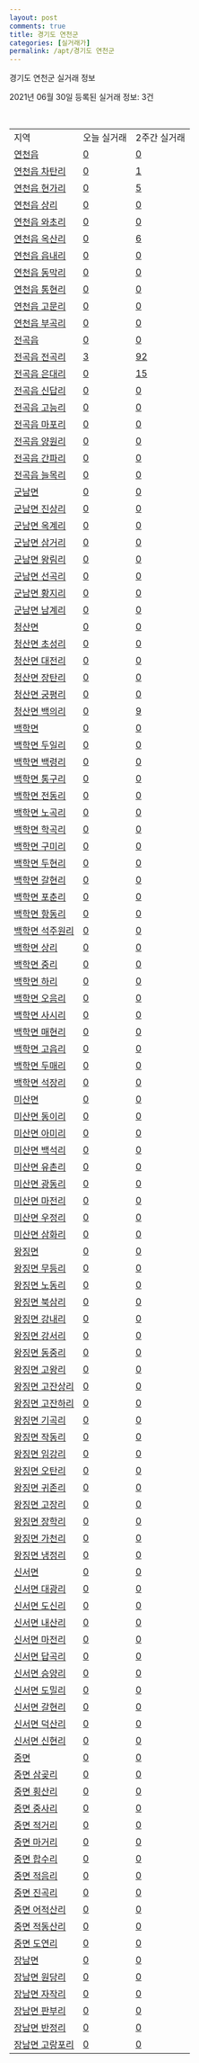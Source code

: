 ```yaml
---
layout: post
comments: true
title: 경기도 연천군
categories: [실거래가]
permalink: /apt/경기도 연천군
---
```


경기도 연천군 실거래 정보

2021년 06월 30일 등록된 실거래 정보: 3건

<script type="text/javascript">
  google.charts.load('current', {'packages':['corechart']});
  google.charts.setOnLoadCallback(drawChart);

  function drawChart() {
    var data = google.visualization.arrayToDataTable([['거래일', '매매', '전월세', '전매'], ['21-02', 16, 11, 0], ['21-03', 16, 13, 0], ['21-04', 19, 7, 0], ['21-05', 24, 6, 0], ['21-06', 13, 3, 0]]);

    var options = {
      title: '최근 유형별 거래량 추이',
      legend: { position: 'bottom' }
    };

    var chart = new google.visualization.LineChart(document.getElementById('columnchart_material'));
    chart.draw(data, (options));
  }
</script>

<div id="columnchart_material" style="width: 95%; margin-left: -35px"></div>
<br>
<table class="sortable">
  <tr>
    <td>지역</td>
    <td>오늘 실거래</td>
    <td>2주간 실거래</td>
  </tr>

  
  <tr class="item">
    <td><a href="경기도 연천군 연천읍">연천읍</a></td>
    <td><a href="경기도 연천군 연천읍">0</a></td>
    <td><a href="경기도 연천군 연천읍">0</a></td>
  </tr>
    

  <tr class="item">
    <td><a href="경기도 연천군 연천읍 차탄리">연천읍 차탄리</a></td>
    <td><a href="경기도 연천군 연천읍 차탄리">0</a></td>
    <td><a href="경기도 연천군 연천읍 차탄리">1</a></td>
  </tr>
    

  <tr class="item">
    <td><a href="경기도 연천군 연천읍 현가리">연천읍 현가리</a></td>
    <td><a href="경기도 연천군 연천읍 현가리">0</a></td>
    <td><a href="경기도 연천군 연천읍 현가리">5</a></td>
  </tr>
    

  <tr class="item">
    <td><a href="경기도 연천군 연천읍 상리">연천읍 상리</a></td>
    <td><a href="경기도 연천군 연천읍 상리">0</a></td>
    <td><a href="경기도 연천군 연천읍 상리">0</a></td>
  </tr>
    

  <tr class="item">
    <td><a href="경기도 연천군 연천읍 와초리">연천읍 와초리</a></td>
    <td><a href="경기도 연천군 연천읍 와초리">0</a></td>
    <td><a href="경기도 연천군 연천읍 와초리">0</a></td>
  </tr>
    

  <tr class="item">
    <td><a href="경기도 연천군 연천읍 옥산리">연천읍 옥산리</a></td>
    <td><a href="경기도 연천군 연천읍 옥산리">0</a></td>
    <td><a href="경기도 연천군 연천읍 옥산리">6</a></td>
  </tr>
    

  <tr class="item">
    <td><a href="경기도 연천군 연천읍 읍내리">연천읍 읍내리</a></td>
    <td><a href="경기도 연천군 연천읍 읍내리">0</a></td>
    <td><a href="경기도 연천군 연천읍 읍내리">0</a></td>
  </tr>
    

  <tr class="item">
    <td><a href="경기도 연천군 연천읍 동막리">연천읍 동막리</a></td>
    <td><a href="경기도 연천군 연천읍 동막리">0</a></td>
    <td><a href="경기도 연천군 연천읍 동막리">0</a></td>
  </tr>
    

  <tr class="item">
    <td><a href="경기도 연천군 연천읍 통현리">연천읍 통현리</a></td>
    <td><a href="경기도 연천군 연천읍 통현리">0</a></td>
    <td><a href="경기도 연천군 연천읍 통현리">0</a></td>
  </tr>
    

  <tr class="item">
    <td><a href="경기도 연천군 연천읍 고문리">연천읍 고문리</a></td>
    <td><a href="경기도 연천군 연천읍 고문리">0</a></td>
    <td><a href="경기도 연천군 연천읍 고문리">0</a></td>
  </tr>
    

  <tr class="item">
    <td><a href="경기도 연천군 연천읍 부곡리">연천읍 부곡리</a></td>
    <td><a href="경기도 연천군 연천읍 부곡리">0</a></td>
    <td><a href="경기도 연천군 연천읍 부곡리">0</a></td>
  </tr>
    

  <tr class="item">
    <td><a href="경기도 연천군 전곡읍">전곡읍</a></td>
    <td><a href="경기도 연천군 전곡읍">0</a></td>
    <td><a href="경기도 연천군 전곡읍">0</a></td>
  </tr>
    

  <tr class="item">
    <td><a href="경기도 연천군 전곡읍 전곡리">전곡읍 전곡리</a></td>
    <td><a href="경기도 연천군 전곡읍 전곡리">3</a></td>
    <td><a href="경기도 연천군 전곡읍 전곡리">92</a></td>
  </tr>
    

  <tr class="item">
    <td><a href="경기도 연천군 전곡읍 은대리">전곡읍 은대리</a></td>
    <td><a href="경기도 연천군 전곡읍 은대리">0</a></td>
    <td><a href="경기도 연천군 전곡읍 은대리">15</a></td>
  </tr>
    

  <tr class="item">
    <td><a href="경기도 연천군 전곡읍 신답리">전곡읍 신답리</a></td>
    <td><a href="경기도 연천군 전곡읍 신답리">0</a></td>
    <td><a href="경기도 연천군 전곡읍 신답리">0</a></td>
  </tr>
    

  <tr class="item">
    <td><a href="경기도 연천군 전곡읍 고능리">전곡읍 고능리</a></td>
    <td><a href="경기도 연천군 전곡읍 고능리">0</a></td>
    <td><a href="경기도 연천군 전곡읍 고능리">0</a></td>
  </tr>
    

  <tr class="item">
    <td><a href="경기도 연천군 전곡읍 마포리">전곡읍 마포리</a></td>
    <td><a href="경기도 연천군 전곡읍 마포리">0</a></td>
    <td><a href="경기도 연천군 전곡읍 마포리">0</a></td>
  </tr>
    

  <tr class="item">
    <td><a href="경기도 연천군 전곡읍 양원리">전곡읍 양원리</a></td>
    <td><a href="경기도 연천군 전곡읍 양원리">0</a></td>
    <td><a href="경기도 연천군 전곡읍 양원리">0</a></td>
  </tr>
    

  <tr class="item">
    <td><a href="경기도 연천군 전곡읍 간파리">전곡읍 간파리</a></td>
    <td><a href="경기도 연천군 전곡읍 간파리">0</a></td>
    <td><a href="경기도 연천군 전곡읍 간파리">0</a></td>
  </tr>
    

  <tr class="item">
    <td><a href="경기도 연천군 전곡읍 늘목리">전곡읍 늘목리</a></td>
    <td><a href="경기도 연천군 전곡읍 늘목리">0</a></td>
    <td><a href="경기도 연천군 전곡읍 늘목리">0</a></td>
  </tr>
    

  <tr class="item">
    <td><a href="경기도 연천군 군남면">군남면</a></td>
    <td><a href="경기도 연천군 군남면">0</a></td>
    <td><a href="경기도 연천군 군남면">0</a></td>
  </tr>
    

  <tr class="item">
    <td><a href="경기도 연천군 군남면 진상리">군남면 진상리</a></td>
    <td><a href="경기도 연천군 군남면 진상리">0</a></td>
    <td><a href="경기도 연천군 군남면 진상리">0</a></td>
  </tr>
    

  <tr class="item">
    <td><a href="경기도 연천군 군남면 옥계리">군남면 옥계리</a></td>
    <td><a href="경기도 연천군 군남면 옥계리">0</a></td>
    <td><a href="경기도 연천군 군남면 옥계리">0</a></td>
  </tr>
    

  <tr class="item">
    <td><a href="경기도 연천군 군남면 삼거리">군남면 삼거리</a></td>
    <td><a href="경기도 연천군 군남면 삼거리">0</a></td>
    <td><a href="경기도 연천군 군남면 삼거리">0</a></td>
  </tr>
    

  <tr class="item">
    <td><a href="경기도 연천군 군남면 왕림리">군남면 왕림리</a></td>
    <td><a href="경기도 연천군 군남면 왕림리">0</a></td>
    <td><a href="경기도 연천군 군남면 왕림리">0</a></td>
  </tr>
    

  <tr class="item">
    <td><a href="경기도 연천군 군남면 선곡리">군남면 선곡리</a></td>
    <td><a href="경기도 연천군 군남면 선곡리">0</a></td>
    <td><a href="경기도 연천군 군남면 선곡리">0</a></td>
  </tr>
    

  <tr class="item">
    <td><a href="경기도 연천군 군남면 황지리">군남면 황지리</a></td>
    <td><a href="경기도 연천군 군남면 황지리">0</a></td>
    <td><a href="경기도 연천군 군남면 황지리">0</a></td>
  </tr>
    

  <tr class="item">
    <td><a href="경기도 연천군 군남면 남계리">군남면 남계리</a></td>
    <td><a href="경기도 연천군 군남면 남계리">0</a></td>
    <td><a href="경기도 연천군 군남면 남계리">0</a></td>
  </tr>
    

  <tr class="item">
    <td><a href="경기도 연천군 청산면">청산면</a></td>
    <td><a href="경기도 연천군 청산면">0</a></td>
    <td><a href="경기도 연천군 청산면">0</a></td>
  </tr>
    

  <tr class="item">
    <td><a href="경기도 연천군 청산면 초성리">청산면 초성리</a></td>
    <td><a href="경기도 연천군 청산면 초성리">0</a></td>
    <td><a href="경기도 연천군 청산면 초성리">0</a></td>
  </tr>
    

  <tr class="item">
    <td><a href="경기도 연천군 청산면 대전리">청산면 대전리</a></td>
    <td><a href="경기도 연천군 청산면 대전리">0</a></td>
    <td><a href="경기도 연천군 청산면 대전리">0</a></td>
  </tr>
    

  <tr class="item">
    <td><a href="경기도 연천군 청산면 장탄리">청산면 장탄리</a></td>
    <td><a href="경기도 연천군 청산면 장탄리">0</a></td>
    <td><a href="경기도 연천군 청산면 장탄리">0</a></td>
  </tr>
    

  <tr class="item">
    <td><a href="경기도 연천군 청산면 궁평리">청산면 궁평리</a></td>
    <td><a href="경기도 연천군 청산면 궁평리">0</a></td>
    <td><a href="경기도 연천군 청산면 궁평리">0</a></td>
  </tr>
    

  <tr class="item">
    <td><a href="경기도 연천군 청산면 백의리">청산면 백의리</a></td>
    <td><a href="경기도 연천군 청산면 백의리">0</a></td>
    <td><a href="경기도 연천군 청산면 백의리">9</a></td>
  </tr>
    

  <tr class="item">
    <td><a href="경기도 연천군 백학면">백학면</a></td>
    <td><a href="경기도 연천군 백학면">0</a></td>
    <td><a href="경기도 연천군 백학면">0</a></td>
  </tr>
    

  <tr class="item">
    <td><a href="경기도 연천군 백학면 두일리">백학면 두일리</a></td>
    <td><a href="경기도 연천군 백학면 두일리">0</a></td>
    <td><a href="경기도 연천군 백학면 두일리">0</a></td>
  </tr>
    

  <tr class="item">
    <td><a href="경기도 연천군 백학면 백령리">백학면 백령리</a></td>
    <td><a href="경기도 연천군 백학면 백령리">0</a></td>
    <td><a href="경기도 연천군 백학면 백령리">0</a></td>
  </tr>
    

  <tr class="item">
    <td><a href="경기도 연천군 백학면 통구리">백학면 통구리</a></td>
    <td><a href="경기도 연천군 백학면 통구리">0</a></td>
    <td><a href="경기도 연천군 백학면 통구리">0</a></td>
  </tr>
    

  <tr class="item">
    <td><a href="경기도 연천군 백학면 전동리">백학면 전동리</a></td>
    <td><a href="경기도 연천군 백학면 전동리">0</a></td>
    <td><a href="경기도 연천군 백학면 전동리">0</a></td>
  </tr>
    

  <tr class="item">
    <td><a href="경기도 연천군 백학면 노곡리">백학면 노곡리</a></td>
    <td><a href="경기도 연천군 백학면 노곡리">0</a></td>
    <td><a href="경기도 연천군 백학면 노곡리">0</a></td>
  </tr>
    

  <tr class="item">
    <td><a href="경기도 연천군 백학면 학곡리">백학면 학곡리</a></td>
    <td><a href="경기도 연천군 백학면 학곡리">0</a></td>
    <td><a href="경기도 연천군 백학면 학곡리">0</a></td>
  </tr>
    

  <tr class="item">
    <td><a href="경기도 연천군 백학면 구미리">백학면 구미리</a></td>
    <td><a href="경기도 연천군 백학면 구미리">0</a></td>
    <td><a href="경기도 연천군 백학면 구미리">0</a></td>
  </tr>
    

  <tr class="item">
    <td><a href="경기도 연천군 백학면 두현리">백학면 두현리</a></td>
    <td><a href="경기도 연천군 백학면 두현리">0</a></td>
    <td><a href="경기도 연천군 백학면 두현리">0</a></td>
  </tr>
    

  <tr class="item">
    <td><a href="경기도 연천군 백학면 갈현리">백학면 갈현리</a></td>
    <td><a href="경기도 연천군 백학면 갈현리">0</a></td>
    <td><a href="경기도 연천군 백학면 갈현리">0</a></td>
  </tr>
    

  <tr class="item">
    <td><a href="경기도 연천군 백학면 포춘리">백학면 포춘리</a></td>
    <td><a href="경기도 연천군 백학면 포춘리">0</a></td>
    <td><a href="경기도 연천군 백학면 포춘리">0</a></td>
  </tr>
    

  <tr class="item">
    <td><a href="경기도 연천군 백학면 항동리">백학면 항동리</a></td>
    <td><a href="경기도 연천군 백학면 항동리">0</a></td>
    <td><a href="경기도 연천군 백학면 항동리">0</a></td>
  </tr>
    

  <tr class="item">
    <td><a href="경기도 연천군 백학면 석주원리">백학면 석주원리</a></td>
    <td><a href="경기도 연천군 백학면 석주원리">0</a></td>
    <td><a href="경기도 연천군 백학면 석주원리">0</a></td>
  </tr>
    

  <tr class="item">
    <td><a href="경기도 연천군 백학면 상리">백학면 상리</a></td>
    <td><a href="경기도 연천군 백학면 상리">0</a></td>
    <td><a href="경기도 연천군 백학면 상리">0</a></td>
  </tr>
    

  <tr class="item">
    <td><a href="경기도 연천군 백학면 중리">백학면 중리</a></td>
    <td><a href="경기도 연천군 백학면 중리">0</a></td>
    <td><a href="경기도 연천군 백학면 중리">0</a></td>
  </tr>
    

  <tr class="item">
    <td><a href="경기도 연천군 백학면 하리">백학면 하리</a></td>
    <td><a href="경기도 연천군 백학면 하리">0</a></td>
    <td><a href="경기도 연천군 백학면 하리">0</a></td>
  </tr>
    

  <tr class="item">
    <td><a href="경기도 연천군 백학면 오음리">백학면 오음리</a></td>
    <td><a href="경기도 연천군 백학면 오음리">0</a></td>
    <td><a href="경기도 연천군 백학면 오음리">0</a></td>
  </tr>
    

  <tr class="item">
    <td><a href="경기도 연천군 백학면 사시리">백학면 사시리</a></td>
    <td><a href="경기도 연천군 백학면 사시리">0</a></td>
    <td><a href="경기도 연천군 백학면 사시리">0</a></td>
  </tr>
    

  <tr class="item">
    <td><a href="경기도 연천군 백학면 매현리">백학면 매현리</a></td>
    <td><a href="경기도 연천군 백학면 매현리">0</a></td>
    <td><a href="경기도 연천군 백학면 매현리">0</a></td>
  </tr>
    

  <tr class="item">
    <td><a href="경기도 연천군 백학면 고읍리">백학면 고읍리</a></td>
    <td><a href="경기도 연천군 백학면 고읍리">0</a></td>
    <td><a href="경기도 연천군 백학면 고읍리">0</a></td>
  </tr>
    

  <tr class="item">
    <td><a href="경기도 연천군 백학면 두매리">백학면 두매리</a></td>
    <td><a href="경기도 연천군 백학면 두매리">0</a></td>
    <td><a href="경기도 연천군 백학면 두매리">0</a></td>
  </tr>
    

  <tr class="item">
    <td><a href="경기도 연천군 백학면 석장리">백학면 석장리</a></td>
    <td><a href="경기도 연천군 백학면 석장리">0</a></td>
    <td><a href="경기도 연천군 백학면 석장리">0</a></td>
  </tr>
    

  <tr class="item">
    <td><a href="경기도 연천군 미산면">미산면</a></td>
    <td><a href="경기도 연천군 미산면">0</a></td>
    <td><a href="경기도 연천군 미산면">0</a></td>
  </tr>
    

  <tr class="item">
    <td><a href="경기도 연천군 미산면 동이리">미산면 동이리</a></td>
    <td><a href="경기도 연천군 미산면 동이리">0</a></td>
    <td><a href="경기도 연천군 미산면 동이리">0</a></td>
  </tr>
    

  <tr class="item">
    <td><a href="경기도 연천군 미산면 아미리">미산면 아미리</a></td>
    <td><a href="경기도 연천군 미산면 아미리">0</a></td>
    <td><a href="경기도 연천군 미산면 아미리">0</a></td>
  </tr>
    

  <tr class="item">
    <td><a href="경기도 연천군 미산면 백석리">미산면 백석리</a></td>
    <td><a href="경기도 연천군 미산면 백석리">0</a></td>
    <td><a href="경기도 연천군 미산면 백석리">0</a></td>
  </tr>
    

  <tr class="item">
    <td><a href="경기도 연천군 미산면 유촌리">미산면 유촌리</a></td>
    <td><a href="경기도 연천군 미산면 유촌리">0</a></td>
    <td><a href="경기도 연천군 미산면 유촌리">0</a></td>
  </tr>
    

  <tr class="item">
    <td><a href="경기도 연천군 미산면 광동리">미산면 광동리</a></td>
    <td><a href="경기도 연천군 미산면 광동리">0</a></td>
    <td><a href="경기도 연천군 미산면 광동리">0</a></td>
  </tr>
    

  <tr class="item">
    <td><a href="경기도 연천군 미산면 마전리">미산면 마전리</a></td>
    <td><a href="경기도 연천군 미산면 마전리">0</a></td>
    <td><a href="경기도 연천군 미산면 마전리">0</a></td>
  </tr>
    

  <tr class="item">
    <td><a href="경기도 연천군 미산면 우정리">미산면 우정리</a></td>
    <td><a href="경기도 연천군 미산면 우정리">0</a></td>
    <td><a href="경기도 연천군 미산면 우정리">0</a></td>
  </tr>
    

  <tr class="item">
    <td><a href="경기도 연천군 미산면 삼화리">미산면 삼화리</a></td>
    <td><a href="경기도 연천군 미산면 삼화리">0</a></td>
    <td><a href="경기도 연천군 미산면 삼화리">0</a></td>
  </tr>
    

  <tr class="item">
    <td><a href="경기도 연천군 왕징면">왕징면</a></td>
    <td><a href="경기도 연천군 왕징면">0</a></td>
    <td><a href="경기도 연천군 왕징면">0</a></td>
  </tr>
    

  <tr class="item">
    <td><a href="경기도 연천군 왕징면 무등리">왕징면 무등리</a></td>
    <td><a href="경기도 연천군 왕징면 무등리">0</a></td>
    <td><a href="경기도 연천군 왕징면 무등리">0</a></td>
  </tr>
    

  <tr class="item">
    <td><a href="경기도 연천군 왕징면 노동리">왕징면 노동리</a></td>
    <td><a href="경기도 연천군 왕징면 노동리">0</a></td>
    <td><a href="경기도 연천군 왕징면 노동리">0</a></td>
  </tr>
    

  <tr class="item">
    <td><a href="경기도 연천군 왕징면 북삼리">왕징면 북삼리</a></td>
    <td><a href="경기도 연천군 왕징면 북삼리">0</a></td>
    <td><a href="경기도 연천군 왕징면 북삼리">0</a></td>
  </tr>
    

  <tr class="item">
    <td><a href="경기도 연천군 왕징면 강내리">왕징면 강내리</a></td>
    <td><a href="경기도 연천군 왕징면 강내리">0</a></td>
    <td><a href="경기도 연천군 왕징면 강내리">0</a></td>
  </tr>
    

  <tr class="item">
    <td><a href="경기도 연천군 왕징면 강서리">왕징면 강서리</a></td>
    <td><a href="경기도 연천군 왕징면 강서리">0</a></td>
    <td><a href="경기도 연천군 왕징면 강서리">0</a></td>
  </tr>
    

  <tr class="item">
    <td><a href="경기도 연천군 왕징면 동중리">왕징면 동중리</a></td>
    <td><a href="경기도 연천군 왕징면 동중리">0</a></td>
    <td><a href="경기도 연천군 왕징면 동중리">0</a></td>
  </tr>
    

  <tr class="item">
    <td><a href="경기도 연천군 왕징면 고왕리">왕징면 고왕리</a></td>
    <td><a href="경기도 연천군 왕징면 고왕리">0</a></td>
    <td><a href="경기도 연천군 왕징면 고왕리">0</a></td>
  </tr>
    

  <tr class="item">
    <td><a href="경기도 연천군 왕징면 고잔상리">왕징면 고잔상리</a></td>
    <td><a href="경기도 연천군 왕징면 고잔상리">0</a></td>
    <td><a href="경기도 연천군 왕징면 고잔상리">0</a></td>
  </tr>
    

  <tr class="item">
    <td><a href="경기도 연천군 왕징면 고잔하리">왕징면 고잔하리</a></td>
    <td><a href="경기도 연천군 왕징면 고잔하리">0</a></td>
    <td><a href="경기도 연천군 왕징면 고잔하리">0</a></td>
  </tr>
    

  <tr class="item">
    <td><a href="경기도 연천군 왕징면 기곡리">왕징면 기곡리</a></td>
    <td><a href="경기도 연천군 왕징면 기곡리">0</a></td>
    <td><a href="경기도 연천군 왕징면 기곡리">0</a></td>
  </tr>
    

  <tr class="item">
    <td><a href="경기도 연천군 왕징면 작동리">왕징면 작동리</a></td>
    <td><a href="경기도 연천군 왕징면 작동리">0</a></td>
    <td><a href="경기도 연천군 왕징면 작동리">0</a></td>
  </tr>
    

  <tr class="item">
    <td><a href="경기도 연천군 왕징면 임강리">왕징면 임강리</a></td>
    <td><a href="경기도 연천군 왕징면 임강리">0</a></td>
    <td><a href="경기도 연천군 왕징면 임강리">0</a></td>
  </tr>
    

  <tr class="item">
    <td><a href="경기도 연천군 왕징면 오탄리">왕징면 오탄리</a></td>
    <td><a href="경기도 연천군 왕징면 오탄리">0</a></td>
    <td><a href="경기도 연천군 왕징면 오탄리">0</a></td>
  </tr>
    

  <tr class="item">
    <td><a href="경기도 연천군 왕징면 귀존리">왕징면 귀존리</a></td>
    <td><a href="경기도 연천군 왕징면 귀존리">0</a></td>
    <td><a href="경기도 연천군 왕징면 귀존리">0</a></td>
  </tr>
    

  <tr class="item">
    <td><a href="경기도 연천군 왕징면 고장리">왕징면 고장리</a></td>
    <td><a href="경기도 연천군 왕징면 고장리">0</a></td>
    <td><a href="경기도 연천군 왕징면 고장리">0</a></td>
  </tr>
    

  <tr class="item">
    <td><a href="경기도 연천군 왕징면 장학리">왕징면 장학리</a></td>
    <td><a href="경기도 연천군 왕징면 장학리">0</a></td>
    <td><a href="경기도 연천군 왕징면 장학리">0</a></td>
  </tr>
    

  <tr class="item">
    <td><a href="경기도 연천군 왕징면 가천리">왕징면 가천리</a></td>
    <td><a href="경기도 연천군 왕징면 가천리">0</a></td>
    <td><a href="경기도 연천군 왕징면 가천리">0</a></td>
  </tr>
    

  <tr class="item">
    <td><a href="경기도 연천군 왕징면 냉정리">왕징면 냉정리</a></td>
    <td><a href="경기도 연천군 왕징면 냉정리">0</a></td>
    <td><a href="경기도 연천군 왕징면 냉정리">0</a></td>
  </tr>
    

  <tr class="item">
    <td><a href="경기도 연천군 신서면">신서면</a></td>
    <td><a href="경기도 연천군 신서면">0</a></td>
    <td><a href="경기도 연천군 신서면">0</a></td>
  </tr>
    

  <tr class="item">
    <td><a href="경기도 연천군 신서면 대광리">신서면 대광리</a></td>
    <td><a href="경기도 연천군 신서면 대광리">0</a></td>
    <td><a href="경기도 연천군 신서면 대광리">0</a></td>
  </tr>
    

  <tr class="item">
    <td><a href="경기도 연천군 신서면 도신리">신서면 도신리</a></td>
    <td><a href="경기도 연천군 신서면 도신리">0</a></td>
    <td><a href="경기도 연천군 신서면 도신리">0</a></td>
  </tr>
    

  <tr class="item">
    <td><a href="경기도 연천군 신서면 내산리">신서면 내산리</a></td>
    <td><a href="경기도 연천군 신서면 내산리">0</a></td>
    <td><a href="경기도 연천군 신서면 내산리">0</a></td>
  </tr>
    

  <tr class="item">
    <td><a href="경기도 연천군 신서면 마전리">신서면 마전리</a></td>
    <td><a href="경기도 연천군 신서면 마전리">0</a></td>
    <td><a href="경기도 연천군 신서면 마전리">0</a></td>
  </tr>
    

  <tr class="item">
    <td><a href="경기도 연천군 신서면 답곡리">신서면 답곡리</a></td>
    <td><a href="경기도 연천군 신서면 답곡리">0</a></td>
    <td><a href="경기도 연천군 신서면 답곡리">0</a></td>
  </tr>
    

  <tr class="item">
    <td><a href="경기도 연천군 신서면 승양리">신서면 승양리</a></td>
    <td><a href="경기도 연천군 신서면 승양리">0</a></td>
    <td><a href="경기도 연천군 신서면 승양리">0</a></td>
  </tr>
    

  <tr class="item">
    <td><a href="경기도 연천군 신서면 도밀리">신서면 도밀리</a></td>
    <td><a href="경기도 연천군 신서면 도밀리">0</a></td>
    <td><a href="경기도 연천군 신서면 도밀리">0</a></td>
  </tr>
    

  <tr class="item">
    <td><a href="경기도 연천군 신서면 갈현리">신서면 갈현리</a></td>
    <td><a href="경기도 연천군 신서면 갈현리">0</a></td>
    <td><a href="경기도 연천군 신서면 갈현리">0</a></td>
  </tr>
    

  <tr class="item">
    <td><a href="경기도 연천군 신서면 덕산리">신서면 덕산리</a></td>
    <td><a href="경기도 연천군 신서면 덕산리">0</a></td>
    <td><a href="경기도 연천군 신서면 덕산리">0</a></td>
  </tr>
    

  <tr class="item">
    <td><a href="경기도 연천군 신서면 신현리">신서면 신현리</a></td>
    <td><a href="경기도 연천군 신서면 신현리">0</a></td>
    <td><a href="경기도 연천군 신서면 신현리">0</a></td>
  </tr>
    

  <tr class="item">
    <td><a href="경기도 연천군 중면">중면</a></td>
    <td><a href="경기도 연천군 중면">0</a></td>
    <td><a href="경기도 연천군 중면">0</a></td>
  </tr>
    

  <tr class="item">
    <td><a href="경기도 연천군 중면 삼곶리">중면 삼곶리</a></td>
    <td><a href="경기도 연천군 중면 삼곶리">0</a></td>
    <td><a href="경기도 연천군 중면 삼곶리">0</a></td>
  </tr>
    

  <tr class="item">
    <td><a href="경기도 연천군 중면 횡산리">중면 횡산리</a></td>
    <td><a href="경기도 연천군 중면 횡산리">0</a></td>
    <td><a href="경기도 연천군 중면 횡산리">0</a></td>
  </tr>
    

  <tr class="item">
    <td><a href="경기도 연천군 중면 중사리">중면 중사리</a></td>
    <td><a href="경기도 연천군 중면 중사리">0</a></td>
    <td><a href="경기도 연천군 중면 중사리">0</a></td>
  </tr>
    

  <tr class="item">
    <td><a href="경기도 연천군 중면 적거리">중면 적거리</a></td>
    <td><a href="경기도 연천군 중면 적거리">0</a></td>
    <td><a href="경기도 연천군 중면 적거리">0</a></td>
  </tr>
    

  <tr class="item">
    <td><a href="경기도 연천군 중면 마거리">중면 마거리</a></td>
    <td><a href="경기도 연천군 중면 마거리">0</a></td>
    <td><a href="경기도 연천군 중면 마거리">0</a></td>
  </tr>
    

  <tr class="item">
    <td><a href="경기도 연천군 중면 합수리">중면 합수리</a></td>
    <td><a href="경기도 연천군 중면 합수리">0</a></td>
    <td><a href="경기도 연천군 중면 합수리">0</a></td>
  </tr>
    

  <tr class="item">
    <td><a href="경기도 연천군 중면 적음리">중면 적음리</a></td>
    <td><a href="경기도 연천군 중면 적음리">0</a></td>
    <td><a href="경기도 연천군 중면 적음리">0</a></td>
  </tr>
    

  <tr class="item">
    <td><a href="경기도 연천군 중면 진곡리">중면 진곡리</a></td>
    <td><a href="경기도 연천군 중면 진곡리">0</a></td>
    <td><a href="경기도 연천군 중면 진곡리">0</a></td>
  </tr>
    

  <tr class="item">
    <td><a href="경기도 연천군 중면 어적산리">중면 어적산리</a></td>
    <td><a href="경기도 연천군 중면 어적산리">0</a></td>
    <td><a href="경기도 연천군 중면 어적산리">0</a></td>
  </tr>
    

  <tr class="item">
    <td><a href="경기도 연천군 중면 적동산리">중면 적동산리</a></td>
    <td><a href="경기도 연천군 중면 적동산리">0</a></td>
    <td><a href="경기도 연천군 중면 적동산리">0</a></td>
  </tr>
    

  <tr class="item">
    <td><a href="경기도 연천군 중면 도연리">중면 도연리</a></td>
    <td><a href="경기도 연천군 중면 도연리">0</a></td>
    <td><a href="경기도 연천군 중면 도연리">0</a></td>
  </tr>
    

  <tr class="item">
    <td><a href="경기도 연천군 장남면">장남면</a></td>
    <td><a href="경기도 연천군 장남면">0</a></td>
    <td><a href="경기도 연천군 장남면">0</a></td>
  </tr>
    

  <tr class="item">
    <td><a href="경기도 연천군 장남면 원당리">장남면 원당리</a></td>
    <td><a href="경기도 연천군 장남면 원당리">0</a></td>
    <td><a href="경기도 연천군 장남면 원당리">0</a></td>
  </tr>
    

  <tr class="item">
    <td><a href="경기도 연천군 장남면 자작리">장남면 자작리</a></td>
    <td><a href="경기도 연천군 장남면 자작리">0</a></td>
    <td><a href="경기도 연천군 장남면 자작리">0</a></td>
  </tr>
    

  <tr class="item">
    <td><a href="경기도 연천군 장남면 판부리">장남면 판부리</a></td>
    <td><a href="경기도 연천군 장남면 판부리">0</a></td>
    <td><a href="경기도 연천군 장남면 판부리">0</a></td>
  </tr>
    

  <tr class="item">
    <td><a href="경기도 연천군 장남면 반정리">장남면 반정리</a></td>
    <td><a href="경기도 연천군 장남면 반정리">0</a></td>
    <td><a href="경기도 연천군 장남면 반정리">0</a></td>
  </tr>
    

  <tr class="item">
    <td><a href="경기도 연천군 장남면 고랑포리">장남면 고랑포리</a></td>
    <td><a href="경기도 연천군 장남면 고랑포리">0</a></td>
    <td><a href="경기도 연천군 장남면 고랑포리">0</a></td>
  </tr>
    


</table>


    